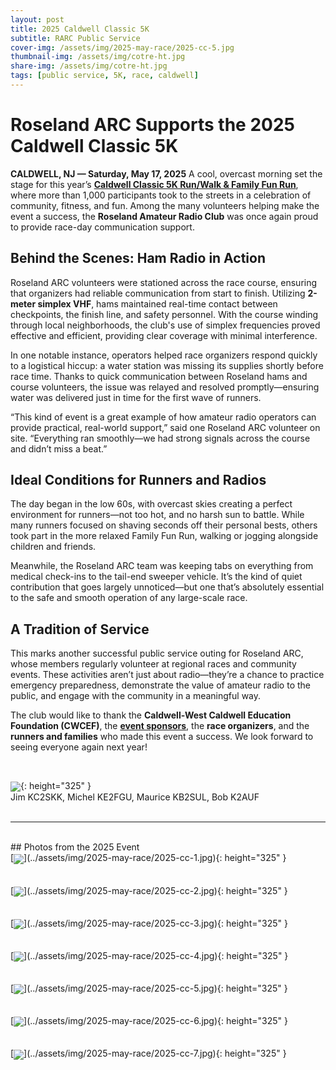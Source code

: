 ```yaml
---
layout: post
title: 2025 Caldwell Classic 5K
subtitle: RARC Public Service
cover-img: /assets/img/2025-may-race/2025-cc-5.jpg
thumbnail-img: /assets/img/cotre-ht.jpg
share-img: /assets/img/cotre-ht.jpg
tags: [public service, 5K, race, caldwell]
---
```


# Roseland ARC Supports the 2025 Caldwell Classic 5K

**CALDWELL, NJ — Saturday, May 17, 2025**
A cool, overcast morning set the stage for this year’s **[Caldwell Classic 5K Run/Walk & Family Fun Run](https://runsignup.com/Race/NJ/WestCaldwell/CWCEFRUNFOREDUCATION)**, where more than 1,000 participants took to the streets in a celebration of community, fitness, and fun. Among the many volunteers helping make the event a success, the **Roseland Amateur Radio Club** was once again proud to provide race-day communication support.

## Behind the Scenes: Ham Radio in Action

Roseland ARC volunteers were stationed across the race course, ensuring that organizers had reliable communication from start to finish. Utilizing **2-meter simplex VHF**, hams maintained real-time contact between checkpoints, the finish line, and safety personnel. With the course winding through local neighborhoods, the club's use of simplex frequencies proved effective and efficient, providing clear coverage with minimal interference.

In one notable instance, operators helped race organizers respond quickly to a logistical hiccup: a water station was missing its supplies shortly before race time. Thanks to quick communication between Roseland hams and course volunteers, the issue was relayed and resolved promptly—ensuring water was delivered just in time for the first wave of runners.

“This kind of event is a great example of how amateur radio operators can provide practical, real-world support,” said one Roseland ARC volunteer on site. “Everything ran smoothly—we had strong signals across the course and didn’t miss a beat.”

## Ideal Conditions for Runners and Radios

The day began in the low 60s, with overcast skies creating a perfect environment for runners—not too hot, and no harsh sun to battle. While many runners focused on shaving seconds off their personal bests, others took part in the more relaxed Family Fun Run, walking or jogging alongside children and friends.

Meanwhile, the Roseland ARC team was keeping tabs on everything from medical check-ins to the tail-end sweeper vehicle. It’s the kind of quiet contribution that goes largely unnoticed—but one that’s absolutely essential to the safe and smooth operation of any large-scale race.

## A Tradition of Service

This marks another successful public service outing for Roseland ARC, whose members regularly volunteer at regional races and community events. These activities aren’t just about radio—they’re a chance to practice emergency preparedness, demonstrate the value of amateur radio to the public, and engage with the community in a meaningful way.

The club would like to thank the **Caldwell-West Caldwell Education Foundation (CWCEF)**, the **[event sponsors](https://runsignup.com/Race/CWCEFRUNFOREDUCATION/Page-2)**, the **race organizers**, and the **runners and families** who made this event a success. We look forward to seeing everyone again next year!

<br/>

[<img align="center" src="/assets/img/2025-may-race/group-photo.jpeg">](../assets/img/2025-may-race/group-photo.jpeg){: height="325" }<br/>
Jim KC2SKK, Michel KE2FGU, Maurice KB2SUL, Bob K2AUF<br/><br/>

---

<br/>
## Photos from the 2025 Event
<br/>
[<img align="center" src="/assets/img/2025-may-race/2025-cc-1.jpg">](../assets/img/2025-may-race/2025-cc-1.jpg){: height="325" }<br/>
<br/>
<br/>
[<img align="center" src="/assets/img/2025-may-race/2025-cc-2.jpg">](../assets/img/2025-may-race/2025-cc-2.jpg){: height="325" }<br/>
<br/>
<br/>
[<img align="center" src="/assets/img/2025-may-race/2025-cc-3.jpg">](../assets/img/2025-may-race/2025-cc-3.jpg){: height="325" }<br/>
<br/>
<br/>
[<img align="center" src="/assets/img/2025-may-race/2025-cc-4.jpg">](../assets/img/2025-may-race/2025-cc-4.jpg){: height="325" }<br/>
<br/>
<br/>
[<img align="center" src="/assets/img/2025-may-race/2025-cc-5.jpg">](../assets/img/2025-may-race/2025-cc-5.jpg){: height="325" }<br/>
<br/>
<br/>
[<img align="center" src="/assets/img/2025-may-race/2025-cc-6.jpg">](../assets/img/2025-may-race/2025-cc-6.jpg){: height="325" }<br/>
<br/>
<br/>
[<img align="center" src="/assets/img/2025-may-race/2025-cc-7.jpg">](../assets/img/2025-may-race/2025-cc-7.jpg){: height="325" }<br/>
<br/>

